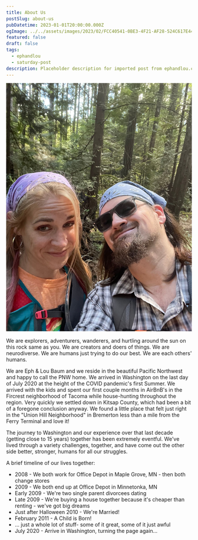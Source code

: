 ```yaml
---
title: About Us
postSlug: about-us
pubDatetime: 2023-01-01T20:00:00.000Z
ogImage: ../../assets/images/2023/02/FCC40541-0BE3-4F21-AF28-524C617E4414.jpeg
featured: false
draft: false
tags:
  - ephandlou
  - saturday-post
description: Placeholder description for imported post from ephandlou.com
---
```


![Featured Image](../../assets/images/2023/02/FCC40541-0BE3-4F21-AF28-524C617E4414.jpeg)

We are explorers, adventurers, wanderers, and hurtling around the sun on this rock same as you. We are creators and doers of things. We are neurodiverse. We are humans just trying to do our best. We are each others' humans.

We are Eph & Lou Baum and we reside in the beautiful Pacific Northwest and happy to call the PNW home. We arrived in Washington on the last day of July 2020 at the height of the COVID pandemic's first Summer. We arrived with the kids and spent our first couple months in AirBnB's in the Fircrest neighborhood of Tacoma while house-hunting throughout the region. Very quickly we settled down in Kitsap County, which had been a bit of a foregone conclusion anyway. We found a little place that felt just right in the "Union Hill Neighborhood" in Bremerton less than a mile from the Ferry Terminal and love it!

The journey to Washington and our experience over that last decade (getting close to 15 years) together has been extremely eventful. We've lived through a variety challenges, together, and have come out the other side better, stronger, humans for all our struggles.

A brief timeline of our lives together:

- 2008 - We both work for Office Depot in Maple Grove, MN - then both change stores
- 2009 - We both end up at Office Depot in Minnetonka, MN
- Early 2009 - We're two single parent divorcees dating
- Late 2009 - We're buying a house together because it's cheaper than renting - we've got big dreams
- Just after Halloween 2010 - We're Married!
- February 2011 - A Child is Born!
- ... just a whole lot of stuff- some of it great, some of it just awful
- July 2020 - Arrive in Washington, turning the page again...
